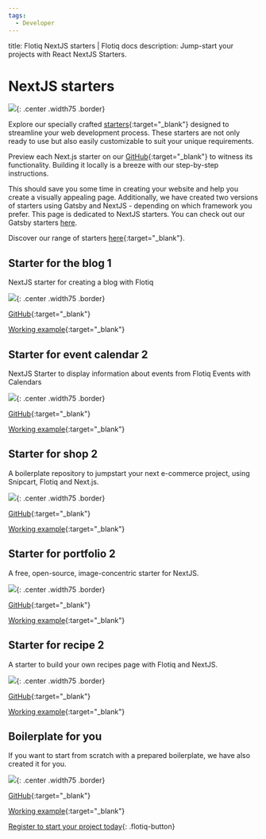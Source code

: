 ```yaml
---
tags:
  - Developer
---
```


title: Flotiq NextJS starters | Flotiq docs
description: Jump-start your projects with React NextJS Starters.

# NextJS starters

![](images/nextjs/nextjs-starters.png){: .center .width75 .border}

Explore our specially crafted [starters](https://flotiq.com/starters/){:target="_blank"} designed to streamline your web development process. These starters are not only ready to use but also easily customizable to suit your unique requirements.

Preview each Next.js starter on our [GitHub](https://github.com/flotiq){:target="_blank"} to witness its functionality. Building it locally is a breeze with our step-by-step instructions.

This should save you some time in creating your website and help you create a visually appealing page. Additionally, we have created two versions of starters using Gatsby and NextJS - depending on which framework you prefer. This page is dedicated to NextJS starters. You can check out our Gatsby starters [here](../gatsby/).

Discover our range of starters [here](https://flotiq.com/starters/){:target="_blank"}.

## Starter for the blog 1

NextJS starter for creating a blog with Flotiq

![](images/gatsby/flotiq-starter-blog-1.png){: .center .width75 .border}

[GitHub](https://github.com/flotiq/flotiq-nextjs-blog-1){:target="_blank"}

[Working example](https://flotiq-nextjs-blog.netlify.app){:target="_blank"}

## Starter for event calendar 2

NextJS Starter to display information about events from Flotiq Events with Calendars

![](images/gatsby/flotiq-starter-event-2.png){: .center .width75 .border}

[GitHub](https://github.com/flotiq/flotiq-nextjs-event-2){:target="_blank"}

[Working example](https://flotiq-nextjs-event-2.netlify.app){:target="_blank"}

## Starter for shop 2

A boilerplate repository to jumpstart your next e-commerce project, using Snipcart, Flotiq and Next.js.

![](images/gatsby/flotiq-starter-shop-2.png){: .center .width75 .border}

[GitHub](https://github.com/flotiq/flotiq-nextjs-shop-2){:target="_blank"}

[Working example](https://flotiq-nextjs-shop-2.netlify.app){:target="_blank"}

## Starter for portfolio 2

A free, open-source, image-concentric starter for NextJS.

![](images/gatsby/flotiq-starter-portfolio-2.png){: .center .width75 .border}

[GitHub](https://github.com/flotiq/flotiq-nextjs-portfolio-2){:target="_blank"}

[Working example](https://flotiq-nextjs-portfolio-2.netlify.app){:target="_blank"}

## Starter for recipe 2

A starter to build your own recipes page with Flotiq and NextJS.

![](images/gatsby/flotiq-starter-recipe-2.png){: .center .width75 .border}

[GitHub](https://github.com/flotiq/flotiq-nextjs-recipe-2){:target="_blank"}

[Working example](https://flotiq-nextjs-recipe-2.netlify.app/){:target="_blank"}

## Boilerplate for you

If you want to start from scratch with a prepared boilerplate, we have also created it for you.

![](images/gatsby/flotiq-starter-boilerplate.png){: .center .width75 .border}

[GitHub](https://github.com/flotiq/nextjs-starter-boilerplate){:target="_blank"}

[Working example](https://flotiq-nextjs-boilerplate.netlify.app/){:target="_blank"}

[Register to start your project today](https://editor.flotiq.com/register.html){: .flotiq-button}
